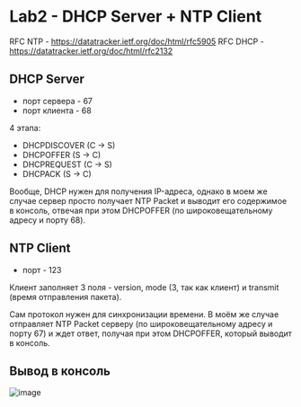 # Lab2 - DHCP Server + NTP Client

RFC NTP - https://datatracker.ietf.org/doc/html/rfc5905
RFC DHCP - https://datatracker.ietf.org/doc/html/rfc2132

## DHCP Server

- порт сервера - 67
- порт клиента - 68

4 этапа:
- DHCPDISCOVER (C -> S)
- DHCPOFFER (S -> C)
- DHCPREQUEST (C -> S)
- DHCPACK (S -> C)

Вообще, DHCP нужен для получения IP-адреса, однако в моем же случае сервер просто получает NTP Packet и выводит его содержимое в консоль, 
отвечая при этом DHCPOFFER (по широковещательному адресу и порту 68).

## NTP Client

- порт - 123

Клиент заполняет 3 поля - version, mode (3, так как клиент) и transmit (время отправления пакета).

Сам протокол нужен для синхронизации времени. В моём же случае отправляет NTP Packet серверу (по широковещательному адресу и порту 67)
и ждет ответ, получая при этом DHCPOFFER, который выводит в консоль.

## Вывод в консоль

![image](https://user-images.githubusercontent.com/43076360/146403477-e383718f-fe2b-4187-9df5-f62d50a3a0fe.png)
